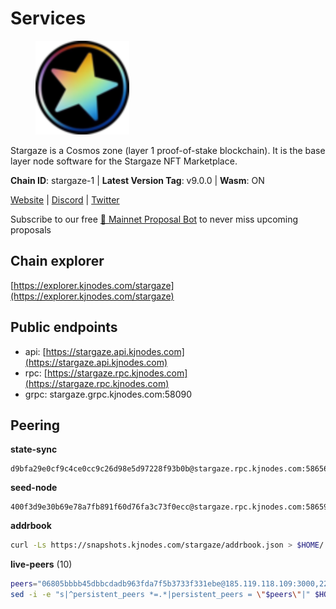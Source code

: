 # Services

<figure><img src="https://raw.githubusercontent.com/kj89/cosmos-images/main/logos/stargaze.png" width="150" alt=""><figcaption></figcaption></figure>

Stargaze is a Cosmos zone (layer 1 proof-of-stake blockchain).  It is the base layer node software for the Stargaze NFT Marketplace.

**Chain ID**: stargaze-1 | **Latest Version Tag**: v9.0.0 | **Wasm**: ON

[Website](https://www.stargaze.zone) | [Discord](https://discord.gg/stargaze) | [Twitter](https://twitter.com/stargazezone)



Subscribe to our free [🤖 Mainnet Proposal Bot](https://t.me/kjnodes_proposal_bot) to never miss upcoming proposals


## Chain explorer
[https://explorer.kjnodes.com/stargaze](https://explorer.kjnodes.com/stargaze)

## Public endpoints

* api: [https://stargaze.api.kjnodes.com](https://stargaze.api.kjnodes.com)
* rpc: [https://stargaze.rpc.kjnodes.com](https://stargaze.rpc.kjnodes.com)
* grpc: stargaze.grpc.kjnodes.com:58090

## Peering

**state-sync**

```text
d9bfa29e0cf9c4ce0cc9c26d98e5d97228f93b0b@stargaze.rpc.kjnodes.com:58656
```

**seed-node**

```text
400f3d9e30b69e78a7fb891f60d76fa3c73f0ecc@stargaze.rpc.kjnodes.com:58659
```

**addrbook**
```bash
curl -Ls https://snapshots.kjnodes.com/stargaze/addrbook.json > $HOME/.starsd/config/addrbook.json
```

**live-peers** (10)
```bash
peers="06805bbbb45dbbcdadb963fda7f5b3733f331ebe@185.119.118.109:3000,22a5266cb18ea209d3725e561bd9d2d27ee81d50@195.3.223.96:26656,fe6f8c74250b8235aa984f6c472993d85e16c163@144.76.94.124:26656,d9bfa29e0cf9c4ce0cc9c26d98e5d97228f93b0b@65.109.88.38:58656,54d4bf577c2dce3a8137d8fe7820b46d199344e5@135.181.76.35:26656,f5fa74f9a41b3d71f29a95cb1c90717e193a337d@23.111.163.2:26656,85591aa9be728b7f705382794a5c1d73dae8f2ae@141.94.196.138:26656,d3393f1ddc2b2f1ad4e91d86b429576ab1ed241f@195.154.99.18:28454,b212d5740b2e11e54f56b072dc13b6134650cfb5@134.65.193.223:26656,531a3c9fddf61af2b684b140ba954dab55db739f@198.244.165.175:12656"
sed -i -e "s|^persistent_peers *=.*|persistent_peers = \"$peers\"|" $HOME/.starsd/config/config.toml
```

